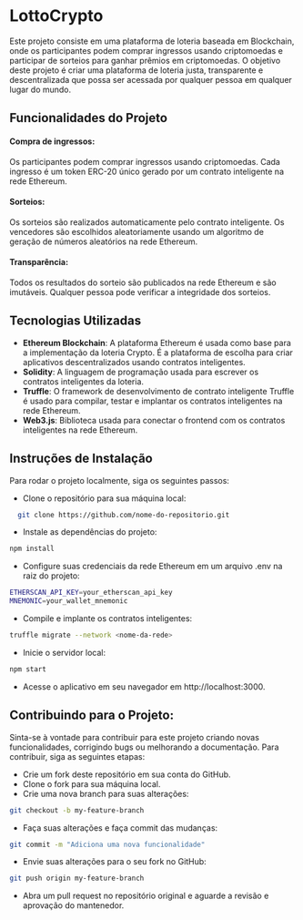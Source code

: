 
# LottoCrypto
Este projeto consiste em uma plataforma de loteria baseada em Blockchain, onde os participantes podem comprar ingressos usando criptomoedas e participar de sorteios para ganhar prêmios em criptomoedas. O objetivo deste projeto é criar uma plataforma de loteria justa, transparente e descentralizada que possa ser acessada por qualquer pessoa em qualquer lugar do mundo.
## Funcionalidades do Projeto

#### Compra de ingressos:
 Os participantes podem comprar ingressos usando criptomoedas. Cada ingresso é um token ERC-20 único gerado por um contrato inteligente na rede Ethereum.
#### Sorteios: 
Os sorteios são realizados automaticamente pelo contrato inteligente. Os vencedores são escolhidos aleatoriamente usando um algoritmo de geração de números aleatórios na rede Ethereum.
#### Transparência: 
Todos os resultados do sorteio são publicados na rede Ethereum e são imutáveis. Qualquer pessoa pode verificar a integridade dos sorteios. 
## Tecnologias Utilizadas

- **Ethereum Blockchain**: A plataforma Ethereum é usada como base para a implementação da loteria Crypto. É a plataforma de escolha para criar aplicativos descentralizados usando contratos inteligentes.
- **Solidity**: A linguagem de programação usada para escrever os contratos inteligentes da loteria.
- **Truffle**: O framework de desenvolvimento de contrato inteligente Truffle é usado para compilar, testar e implantar os contratos inteligentes na rede Ethereum.
- **Web3.js**: Biblioteca usada para conectar o frontend com os contratos inteligentes na rede Ethereum.
## Instruções de Instalação

Para rodar o projeto localmente, siga os seguintes passos:

- Clone o repositório para sua máquina local:

```bash
  git clone https://github.com/nome-do-repositorio.git
```
    
- Instale as dependências do projeto:
```bash
npm install
```
- Configure suas credenciais da rede Ethereum em um arquivo .env na raiz do projeto:
```bash
ETHERSCAN_API_KEY=your_etherscan_api_key
MNEMONIC=your_wallet_mnemonic
```
- Compile e implante os contratos inteligentes:
```bash
truffle migrate --network <nome-da-rede>
```
- Inicie o servidor local:
```bash
npm start
```
- Acesse o aplicativo em seu navegador em http://localhost:3000.

## Contribuindo para o Projeto:

Sinta-se à vontade para contribuir para este projeto criando novas funcionalidades, corrigindo bugs ou melhorando a documentação. Para contribuir, siga as seguintes etapas:

- Crie um fork deste repositório em sua conta do GitHub.
- Clone o fork para sua máquina local.
- Crie uma nova branch para suas alterações:
```bash
git checkout -b my-feature-branch
```
- Faça suas alterações e faça commit das mudanças:
```bash
git commit -m "Adiciona uma nova funcionalidade"
```
- Envie suas alterações para o seu fork no GitHub:
```bash
git push origin my-feature-branch
```
- Abra um pull request no repositório original e aguarde a revisão e aprovação do mantenedor.
